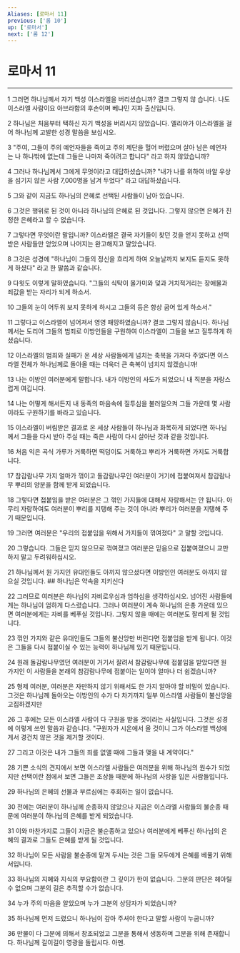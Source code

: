 ```yaml
---
Aliases: [로마서 11]
previous: ['롬 10']
up: ['로마서']
next: ['롬 12']
---
```

# 로마서 11

***


1 그러면 하나님께서 자기 백성 이스라엘을 버리셨습니까? 결코 그렇지 않 습니다. 나도 이스라엘 사람이요 아브라함의 후손이며 베냐민 지파 출신입니다. 

2 하나님은 처음부터 택하신 자기 백성을 버리시지 않았습니다. 엘리야가 이스라엘을 걸어 하나님께 고발한 성경 말씀을 보십시오. 

3 "주여, 그들이 주의 예언자들을 죽이고 주의 제단을 헐어 버렸으며 살아 남은 예언자는 나 하나밖에 없는데 그들은 나마저 죽이려고 합니다" 라고 하지 않았습니까? 

4 그러나 하나님께서 그에게 무엇이라고 대답하셨습니까? "내가 나를 위하여 바알 우상을 섬기지 않은 사람 7,000명을 남겨 두었다" 라고 대답하셨습니다. 

5 그와 같이 지금도 하나님의 은혜로 선택된 사람들이 남아 있습니다. 

6 그것은 행위로 된 것이 아니라 하나님의 은혜로 된 것입니다. 그렇지 않으면 은혜가 진정한 은혜라고 할 수 없습니다. 

7 그렇다면 무엇이란 말입니까? 이스라엘은 결국 자기들이 찾던 것을 얻지 못하고 선택받은 사람들만 얻었으며 나머지는 완고해지고 말았습니다. 

8 그것은 성경에 "하나님이 그들의 정신을 흐리게 하여 오늘날까지 보지도 듣지도 못하게 하셨다" 라고 한 말씀과 같습니다. 

9 다윗도 이렇게 말하였습니다. "그들의 식탁이 올가미와 덫과 거치적거리는 장애물과 죄값을 받는 자리가 되게 하소서. 

10 그들의 눈이 어두워 보지 못하게 하시고 그들의 등은 항상 굽어 있게 하소서." 

11 그렇다고 이스라엘이 넘어져서 영영 패망하였습니까? 결코 그렇지 않습니다. 하나님께서는 도리어 그들의 범죄로 이방인들을 구원하여 이스라엘이 그들을 보고 질투하게 하셨습니다. 

12 이스라엘의 범죄와 실패가 온 세상 사람들에게 넘치는 축복을 가져다 주었다면 이스라엘 전체가 하나님께로 돌아올 때는 더욱더 큰 축복이 넘치지 않겠습니까! 

13 나는 이방인 여러분에게 말합니다. 내가 이방인의 사도가 되었으니 내 직분을 자랑스럽게 여깁니다. 

14 나는 어떻게 해서든지 내 동족의 마음속에 질투심을 불러일으켜 그들 가운데 몇 사람이라도 구원하기를 바라고 있습니다. 

15 이스라엘이 버림받은 결과로 온 세상 사람들이 하나님과 화목하게 되었다면 하나님께서 그들을 다시 받아 주실 때는 죽은 사람이 다시 살아난 것과 같을 것입니다. 

16 처음 익은 곡식 가루가 거룩하면 떡덩이도 거룩하고 뿌리가 거룩하면 가지도 거룩합니다. 

17 참감람나무 가지 얼마가 꺾이고 돌감람나무인 여러분이 거기에 접붙여져서 참감람나무 뿌리의 양분을 함께 받게 되었습니다. 

18 그렇다면 접붙임을 받은 여러분은 그 꺾인 가지들에 대해서 자랑해서는 안 됩니다. 아무리 자랑하여도 여러분이 뿌리를 지탱해 주는 것이 아니라 뿌리가 여러분을 지탱해 주기 때문입니다. 

19 그러면 여러분은 "우리의 접붙임을 위해서 가지들이 꺾여졌다" 고 말할 것입니다. 

20 그렇습니다. 그들은 믿지 않으므로 꺾여졌고 여러분은 믿음으로 접붙여졌으니 교만하지 말고 두려워하십시오. 

21 하나님께서 원 가지인 유대인들도 아끼지 않으셨다면 이방인인 여러분도 아끼지 않으실 것입니다. ## 하나님은 약속을 지키신다 

22 그러므로 여러분은 하나님의 자비로우심과 엄하심을 생각하십시오. 넘어진 사람들에게는 하나님이 엄하게 다스렸습니다. 그러나 여러분이 계속 하나님의 은총 가운데 있으면 여러분에게는 자비를 베푸실 것입니다. 그렇지 않을 때에는 여러분도 잘리게 될 것입니다. 

23 꺾인 가지와 같은 유대인들도 그들의 불신앙만 버린다면 접붙임을 받게 됩니다. 이것은 그들을 다시 접붙이실 수 있는 능력이 하나님께 있기 때문입니다. 

24 원래 돌감람나무였던 여러분이 거기서 잘려서 참감람나무에 접붙임을 받았다면 원 가지인 이 사람들을 본래의 참감람나무에 접붙이는 일이야 얼마나 더 쉽겠습니까? 

25 형제 여러분, 여러분은 자만하지 않기 위해서도 한 가지 알아야 할 비밀이 있습니다. 그것은 하나님께 돌아오는 이방인의 수가 다 차기까지 일부 이스라엘 사람들이 불신앙을 고집하겠지만 

26 그 후에는 모든 이스라엘 사람이 다 구원을 받을 것이라는 사실입니다. 그것은 성경에 이렇게 쓰인 말씀과 같습니다. "구원자가 시온에서 올 것이니 그가 이스라엘 백성에게서 경건치 않은 것을 제거할 것이다. 

27 그리고 이것은 내가 그들의 죄를 없앨 때에 그들과 맺을 내 계약이다." 

28 기쁜 소식의 견지에서 보면 이스라엘 사람들은 여러분을 위해 하나님의 원수가 되었지만 선택이란 점에서 보면 그들은 조상들 때문에 하나님의 사랑을 입은 사람들입니다. 

29 하나님의 은혜의 선물과 부르심에는 후회하는 일이 없습니다. 

30 전에는 여러분이 하나님께 순종하지 않았으나 지금은 이스라엘 사람들의 불순종 때문에 여러분이 하나님의 은혜를 받게 되었습니다. 

31 이와 마찬가지로 그들이 지금은 불순종하고 있으나 여러분에게 베푸신 하나님의 은혜의 결과로 그들도 은혜를 받게 될 것입니다. 

32 하나님이 모든 사람을 불순종에 맡겨 두시는 것은 그들 모두에게 은혜를 베풀기 위해서입니다. 

33 하나님의 지혜와 지식의 부요함이란 그 깊이가 한이 없습니다. 그분의 판단은 헤아릴 수 없으며 그분의 길은 추적할 수가 없습니다. 

34 누가 주의 마음을 알았으며 누가 그분의 상담자가 되었습니까? 

35 하나님께 먼저 드렸으니 하나님이 갚아 주셔야 한다고 말할 사람이 누굽니까? 

36 만물이 다 그분에 의해서 창조되었고 그분을 통해서 생동하며 그분을 위해 존재합니다. 하나님께 길이길이 영광을 돌립시다. 아멘.
